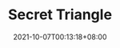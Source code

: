 ---
title: "Secret Triangle"
ogTitle: "Secret Triangle | Hui En &quot;Willake&quot; Lin"
ogDescription: "Secret Triangle was my second game made in Unity. 
            In contrast to I Just Want To Cook, which players interact with games by keyboards only, the main input of this game was by mouse. 
            In this experience, I learned a different aspect of using ray cast. 
            In addition, the combat system of the game was turn base, implementing this system helped me acquire the knowledge of state machine."
date: 2021-10-07T00:13:18+08:00
draft: true
preview: "/images/projects/secret-triangle/intro_preview.jpg"
projecttype: "Side"
teamsize: 1
toolsused: ["Unity", "C#"]
role: "Gameplay Programmer"
type: "page"
layout: "projects/secret-triangle"
order: 6
---